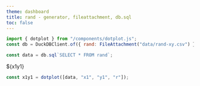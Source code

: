 ```yaml
---
theme: dashboard
title: rand - generator, fileattachment, db.sql
toc: false
---
```


```js
import { dotplot } from "/components/dotplot.js";
const db = DuckDBClient.of({ rand: FileAttachment("data/rand-xy.csv") });
```

```js
const data = db.sql`SELECT * FROM rand`;
```

<div class="card">${x1y1}</div>

```js
const x1y1 = dotplot([data, "x1", "y1", "r"]);
```
